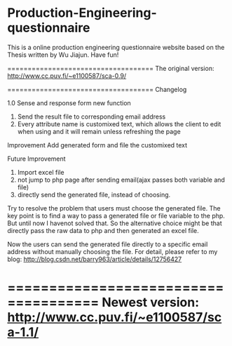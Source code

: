 Production-Engineering-questionnaire
====================================
This is a online production engineering questionnaire website based on the Thesis written by Wu Jiajun. Have fun!

====================================
The original version:
http://www.cc.puv.fi/~e1100587/sca-0.9/

====================================
Changelog

1.0
Sense and response form
new function
1. Send the result file to corresponding email address
2. Every attribute name is customixed text, which allows the client to edit when using and it will remain unless       refreshing the page
    
Improvement
    Add generated form and file the customixed text
    
Future Improvement
1. Import excel file
2. not jump to php page after sending email(ajax passes both variable and file)
3. directly send the generated file, instead of choosing.


Try to resolve the problem that users must choose the generated file. The key point is to find a way to pass a generated file or file variable to the php. But until now I havenot solved that. So the alternative choice might be that directly pass the raw data to php and then generated an excel file.


Now the users can send the generated file directly to a specific email address without manually choosing the file. For detail, please refer to my blog: http://blog.csdn.net/barry963/article/details/12756427

=====================================
Newest version:
http://www.cc.puv.fi/~e1100587/sca-1.1/
=====================================


